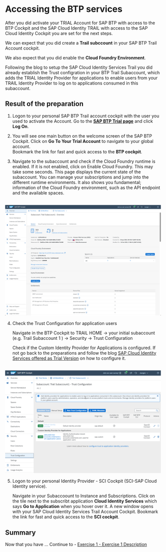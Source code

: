 # Accessing the BTP services

After you did activate your TRIAL Account for SAP BTP with access to the BTP Cockpit and the SAP Cloud Identity TRAIL with access to the SAP Cloud Identity Cockpit you are set for the next steps.

We can expect that you did create a **Trail subccount** in your SAP BTP Trail Account cockpit.

We also expect that you did enable the **Cloud Foundry Environment**.

Following the blog to setup the SAP Cloud Identity Services Trail you did already establish the Trust configration in your BTP Trail Subaccount, which adds the TRIAL Identity Provider  for applications to enable users from your TRAIL Identity Provider to log on to applications consumed in this subaccount.

## Result of the preparation

1. Logon to your personal SAP BTP Trail account cockpit with the user you used to activate the Account. Go to the [**SAP BTP Trial page**](https://account.hanatrial.ondemand.com/trial/#/home/trial) and click **Log On**.

2. You will see one main button on the welcome screen of the SAP BTP Cockpit. Click on **Go To Your Trial Account** to navigate to your global account.  
   Bookmark the link for fast and quick access to the **BTP cockpit**.

3. Navigate to the subaccount and check if the Cloud Foundry runtime is enabled. If it is not enabled, click on Enable Cloud Foundry. This may take some seconds. This page displays the current state of the subaccount. You can manage your subscriptions and jump into the different runtime environments. It also shows you fundamental; information of the Cloud Foundry environment, such as the API endpoint and the available spaces.

<br>![](/exercises/ex0/images/Subaccount%20Overview.png)

4. Check the Trust Configuration for application users

   Navigate in the  BTP Cockpit to TRAIL HOME -> your initial subaccount (e.g. Trail Subaccount 1 ) -> Security -> Trust Configuration

   Check if the Custom Identity Provider for Applications is configured. If not go back to the preparations and follow the blog [SAP Cloud Identity Services offered as Trial Version](https://blogs.sap.com/2023/04/13/sap-cloud-identity-services-offered-as-trial-version/) on how to configure it.

<br>![](/exercises/ex0/images/Subaccoount1_TrustConfiguration.png)

5. Logon to your personal Identity Provider - SCI Cockpit (SCI-SAP Cloud Identity service).

   Navigate in your Subaccoount to Instance and Subscriptions. Click on the tile next to the subscribt application **Cloud Identity Services** which says **Go to Application** when you hover over it. A new window opens with your SAP Cloud Identity Services Trail Account Cockpit. Bookmark the link for fast and quick access to the **SCI cockpit**.


## Summary

Now that you have ... 
Continue to - [Exercise 1 - Exercise 1 Description](../ex1/README.md)
